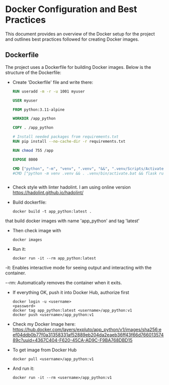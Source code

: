 # Docker Configuration and Best Practices

This document provides an overview of the Docker setup for the project and outlines best practices followed for creating Docker images.

## Dockerfile

The project uses a Dockerfile for building Docker images. Below is the structure of the Dockerfile:

* Create 'Dockerfile' file and write there:

    ```dockerfile
    RUN useradd -m -r -u 1001 myuser

    USER myuser
    
    FROM python:3.11-alpine
    
    WORKDIR /app_python
    
    COPY . /app_python
    
    # Install needed packages from requirements.txt
    RUN pip install --no-cache-dir -r requirements.txt
    
    RUN chmod 755 /app
    
    EXPOSE 8000
    
    CMD ["python", "-m", "venv", ".venv", "&&", ".venv/Scripts/Activate", "&&", "flask", "run"]
    #CMD ["python -m venv .venv && . .venv/bin/activate.bat && flask run"]

  

* Check style with linter hadolint. I am using online version https://hadolint.github.io/hadolint/


* Build dockerfile:

    ```shell
    docker build -t app_python:latest .

 that build docker images with name 'app_python' and tag 'latest'


* Then check image with
    ```shell
    docker images

* Run it:
    ```shell
    docker run -it --rm app_python:latest
  
-it: Enables interactive mode for seeing output and interacting with the container.

--rm: Automatically removes the container when it exits.
  

* If everything OK, push it into Docker Hub, authorize first
    ```shell
    docker login -u <username>
    <password>
    docker tag app_python:latest <username>/app_python:v1
    docker push <username>/app_python:v1

* Check my Docker Image here: 
https://hub.docker.com/layers/expluto/app_python/v1/images/sha256:eef04ddb0b77f0a31358331af52889eb204da2eaeb36ff43f66d76601357489c?uuid=4367C404-F620-45CA-AD9C-F9BA768DBD15


* To get image from Docker Hub
    ```shell
    docker pull <username>/app_python:v1
  
* And run it:
    ```shell
    docker run -it --rm <username>/app_python:v1
    






